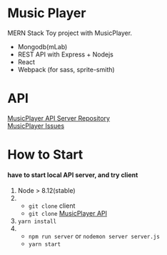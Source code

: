 # Music Player

MERN Stack Toy project with MusicPlayer.  
- Mongodb(mLab)
- REST API with Express + Nodejs
- React
- Webpack (for sass, sprite-smith)

# API

[MusicPlayer API Server Repository](https://github.com/limjungmok/API_MusicPlayer)  
[MusicPlayer Issues](https://github.com/limjungmok/MusicPlayer/issues)

  
# How to Start 
#### have to start local API server, and try client
1. Node > 8.12(stable)
2.  - `git clone` client  
    - `git clone` [MusicPlayer API](https://github.com/limjungmok/API_MusicPlayer)  
3. `yarn install`
4.  - `npm run server` or `nodemon server server.js`
    - `yarn start`
    
    
